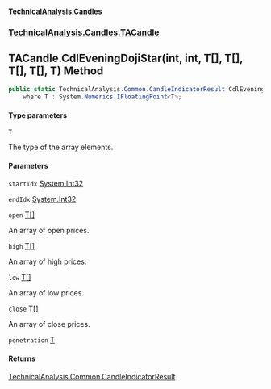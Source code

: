 #### [TechnicalAnalysis.Candles](TechnicalAnalysis.Candles.md 'TechnicalAnalysis.Candles')
### [TechnicalAnalysis.Candles](TechnicalAnalysis.Candles.md#TechnicalAnalysis.Candles 'TechnicalAnalysis.Candles').[TACandle](TACandle.md 'TechnicalAnalysis.Candles.TACandle')

## TACandle.CdlEveningDojiStar<T>(int, int, T[], T[], T[], T[], T) Method

```csharp
public static TechnicalAnalysis.Common.CandleIndicatorResult CdlEveningDojiStar<T>(int startIdx, int endIdx, T[] open, T[] high, T[] low, T[] close, T penetration)
    where T : System.Numerics.IFloatingPoint<T>;
```
#### Type parameters

<a name='TechnicalAnalysis.Candles.TACandle.CdlEveningDojiStar_T_(int,int,T[],T[],T[],T[],T).T'></a>

`T`

The type of the array elements.
#### Parameters

<a name='TechnicalAnalysis.Candles.TACandle.CdlEveningDojiStar_T_(int,int,T[],T[],T[],T[],T).startIdx'></a>

`startIdx` [System.Int32](https://docs.microsoft.com/en-us/dotnet/api/System.Int32 'System.Int32')

<a name='TechnicalAnalysis.Candles.TACandle.CdlEveningDojiStar_T_(int,int,T[],T[],T[],T[],T).endIdx'></a>

`endIdx` [System.Int32](https://docs.microsoft.com/en-us/dotnet/api/System.Int32 'System.Int32')

<a name='TechnicalAnalysis.Candles.TACandle.CdlEveningDojiStar_T_(int,int,T[],T[],T[],T[],T).open'></a>

`open` [T](TACandle.CdlEveningDojiStar_T_(int,int,T[],T[],T[],T[],T).md#TechnicalAnalysis.Candles.TACandle.CdlEveningDojiStar_T_(int,int,T[],T[],T[],T[],T).T 'TechnicalAnalysis.Candles.TACandle.CdlEveningDojiStar<T>(int, int, T[], T[], T[], T[], T).T')[[]](https://docs.microsoft.com/en-us/dotnet/api/System.Array 'System.Array')

An array of open prices.

<a name='TechnicalAnalysis.Candles.TACandle.CdlEveningDojiStar_T_(int,int,T[],T[],T[],T[],T).high'></a>

`high` [T](TACandle.CdlEveningDojiStar_T_(int,int,T[],T[],T[],T[],T).md#TechnicalAnalysis.Candles.TACandle.CdlEveningDojiStar_T_(int,int,T[],T[],T[],T[],T).T 'TechnicalAnalysis.Candles.TACandle.CdlEveningDojiStar<T>(int, int, T[], T[], T[], T[], T).T')[[]](https://docs.microsoft.com/en-us/dotnet/api/System.Array 'System.Array')

An array of high prices.

<a name='TechnicalAnalysis.Candles.TACandle.CdlEveningDojiStar_T_(int,int,T[],T[],T[],T[],T).low'></a>

`low` [T](TACandle.CdlEveningDojiStar_T_(int,int,T[],T[],T[],T[],T).md#TechnicalAnalysis.Candles.TACandle.CdlEveningDojiStar_T_(int,int,T[],T[],T[],T[],T).T 'TechnicalAnalysis.Candles.TACandle.CdlEveningDojiStar<T>(int, int, T[], T[], T[], T[], T).T')[[]](https://docs.microsoft.com/en-us/dotnet/api/System.Array 'System.Array')

An array of low prices.

<a name='TechnicalAnalysis.Candles.TACandle.CdlEveningDojiStar_T_(int,int,T[],T[],T[],T[],T).close'></a>

`close` [T](TACandle.CdlEveningDojiStar_T_(int,int,T[],T[],T[],T[],T).md#TechnicalAnalysis.Candles.TACandle.CdlEveningDojiStar_T_(int,int,T[],T[],T[],T[],T).T 'TechnicalAnalysis.Candles.TACandle.CdlEveningDojiStar<T>(int, int, T[], T[], T[], T[], T).T')[[]](https://docs.microsoft.com/en-us/dotnet/api/System.Array 'System.Array')

An array of close prices.

<a name='TechnicalAnalysis.Candles.TACandle.CdlEveningDojiStar_T_(int,int,T[],T[],T[],T[],T).penetration'></a>

`penetration` [T](TACandle.CdlEveningDojiStar_T_(int,int,T[],T[],T[],T[],T).md#TechnicalAnalysis.Candles.TACandle.CdlEveningDojiStar_T_(int,int,T[],T[],T[],T[],T).T 'TechnicalAnalysis.Candles.TACandle.CdlEveningDojiStar<T>(int, int, T[], T[], T[], T[], T).T')

#### Returns
[TechnicalAnalysis.Common.CandleIndicatorResult](https://docs.microsoft.com/en-us/dotnet/api/TechnicalAnalysis.Common.CandleIndicatorResult 'TechnicalAnalysis.Common.CandleIndicatorResult')